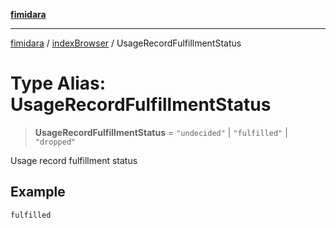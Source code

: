 [**fimidara**](../../README.md)

***

[fimidara](../../modules.md) / [indexBrowser](../README.md) / UsageRecordFulfillmentStatus

# Type Alias: UsageRecordFulfillmentStatus

> **UsageRecordFulfillmentStatus** = `"undecided"` \| `"fulfilled"` \| `"dropped"`

Usage record fulfillment status

## Example

```
fulfilled
```
